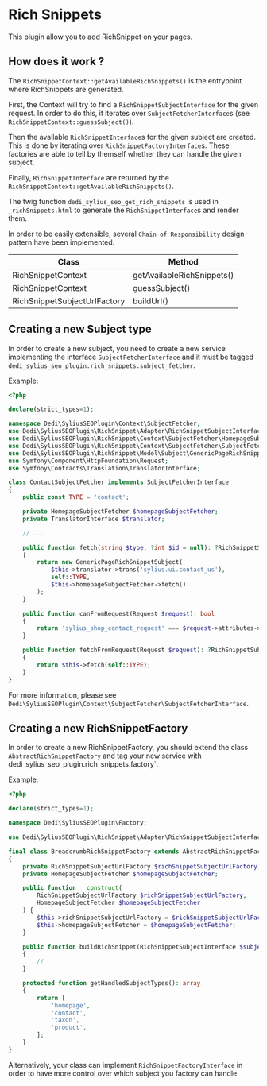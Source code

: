 # Rich Snippets

This plugin allow you to add RichSnippet on your pages.

## How does it work ?

The `RichSnippetContext::getAvailableRichSnippets()` is the entrypoint where RichSnippets are generated.

First, the Context will try to find a `RichSnippetSubjectInterface` for the given request. In order to do this, it iterates over `SubjectFetcherInterface`s (see `RichSnippetContext::guessSubject()`).

Then the available `RichSnippetInterface`s for the given subject are created. This is done by iterating over `RichSnippetFactoryInterface`s. These factories are able to tell by themself whether they can handle the given subject.

Finally, `RichSnippetInterface` are returned by the `RichSnippetContext::getAvailableRichSnippets()`.

The twig function `dedi_sylius_seo_get_rich_snippets` is used in `_richSnippets.html` to generate the `RichSnippetInterface`s and render them.

In order to be easily extensible, several `Chain of Responsibility` design pattern have been implemented.

| Class | Method |
| ----- | ------ |
| RichSnippetContext | getAvailableRichSnippets() |
| RichSnippetContext | guessSubject() |
| RichSnippetSubjectUrlFactory | buildUrl() |

## Creating a new Subject type

In order to create a new subject, you need to create a new service implementing the interface `SubjectFetcherInterface` and it must be tagged `dedi_sylius_seo_plugin.rich_snippets.subject_fetcher`.

Example:

```php
<?php

declare(strict_types=1);

namespace Dedi\SyliusSEOPlugin\Context\SubjectFetcher;
use Dedi\SyliusSEOPlugin\RichSnippet\Adapter\RichSnippetSubjectInterface;
use Dedi\SyliusSEOPlugin\RichSnippet\Context\SubjectFetcher\HomepageSubjectFetcher;
use Dedi\SyliusSEOPlugin\RichSnippet\Context\SubjectFetcher\SubjectFetcherInterface;
use Dedi\SyliusSEOPlugin\RichSnippet\Model\Subject\GenericPageRichSnippetSubject;
use Symfony\Component\HttpFoundation\Request;
use Symfony\Contracts\Translation\TranslatorInterface;

class ContactSubjectFetcher implements SubjectFetcherInterface
{
    public const TYPE = 'contact';

    private HomepageSubjectFetcher $homepageSubjectFetcher;
    private TranslatorInterface $translator;

    // ...

    public function fetch(string $type, ?int $id = null): ?RichSnippetSubjectInterface
    {
        return new GenericPageRichSnippetSubject(
            $this->translator->trans('sylius.ui.contact_us'),
            self::TYPE,
            $this->homepageSubjectFetcher->fetch()
        );
    }

    public function canFromRequest(Request $request): bool
    {
        return 'sylius_shop_contact_request' === $request->attributes->get('_route');
    }

    public function fetchFromRequest(Request $request): ?RichSnippetSubjectInterface
    {
        return $this->fetch(self::TYPE);
    }
}
``` 

For more information, please see `Dedi\SyliusSEOPlugin\Context\SubjectFetcher\SubjectFetcherInterface`.

## Creating a new RichSnippetFactory

In order to create a new RichSnippetFactory, you should extend the class `AbstractRichSnippetFactory` and tag your new service with dedi_sylius_seo_plugin.rich_snippets.factory`.

Example:

```php
<?php

declare(strict_types=1);

namespace Dedi\SyliusSEOPlugin\Factory;

use Dedi\SyliusSEOPlugin\RichSnippet\Adapter\RichSnippetSubjectInterface;use Dedi\SyliusSEOPlugin\RichSnippet\Context\SubjectFetcher\HomepageSubjectFetcher;use Dedi\SyliusSEOPlugin\RichSnippet\Factory\AbstractRichSnippetFactory;use Dedi\SyliusSEOPlugin\RichSnippet\Factory\RichSnippetSubjectUrlFactory;use Dedi\SyliusSEOPlugin\RichSnippet\Model\RichSnippet\RichSnippetInterface;

final class BreadcrumbRichSnippetFactory extends AbstractRichSnippetFactory
{
    private RichSnippetSubjectUrlFactory $richSnippetSubjectUrlFactory;
    private HomepageSubjectFetcher $homepageSubjectFetcher;

    public function __construct(
        RichSnippetSubjectUrlFactory $richSnippetSubjectUrlFactory,
        HomepageSubjectFetcher $homepageSubjectFetcher
    ) {
        $this->richSnippetSubjectUrlFactory = $richSnippetSubjectUrlFactory;
        $this->homepageSubjectFetcher = $homepageSubjectFetcher;
    }

    public function buildRichSnippet(RichSnippetSubjectInterface $subject): RichSnippetInterface
    {
        //
    }

    protected function getHandledSubjectTypes(): array
    {
        return [
            'homepage',
            'contact',
            'taxon',
            'product',
        ];
    }
}
```

Alternatively, your class can implement `RichSnippetFactoryInterface` in order to have more control over which subject you factory can handle.
